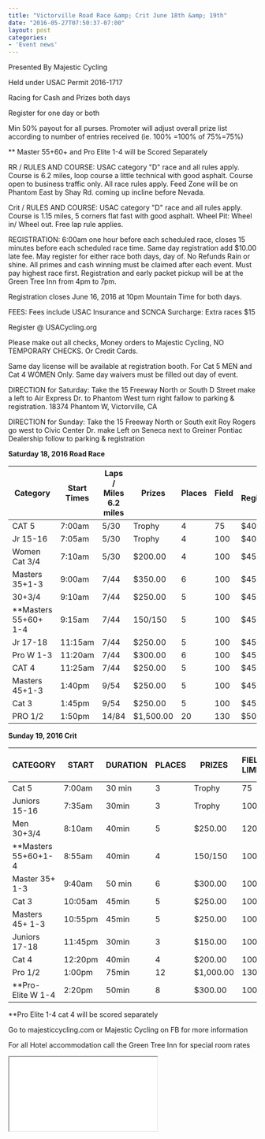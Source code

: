 ```yaml
---
title: "Victorville Road Race &amp; Crit June 18th &amp; 19th"
date: "2016-05-27T07:50:37-07:00"
layout: post
categories:
- 'Event news'
---
```


Presented By Majestic Cycling

Held under USAC Permit 2016-1717

Racing for Cash and Prizes both days

Register for one day or both

Min 50% payout for all purses. Promoter will adjust overall prize list according to number of entries received (ie. 100% =100% of 75%=75%)

\*\* Master 55+60+ and Pro Elite 1-4 will be Scored Separately

RR / RULES AND COURSE: USAC category "D" race and all rules apply. Course is 6.2 miles, loop course a little technical with good asphalt. Course open to business traffic only. All race rules apply. Feed Zone will be on Phantom East by Shay Rd. coming up incline before Nevada.

Crit / RULES AND COURSE: USAC category "D" race and all rules apply. Course is 1.15 miles, 5 corners flat fast with good asphalt. Wheel Pit: Wheel in/ Wheel out. Free lap rule applies.

REGISTRATION: 6:00am one hour before each scheduled race, closes 15 minutes before each scheduled race time. Same day registration add $10.00 late fee. May register for either race both days, day of. No Refunds Rain or shine. All primes and cash winning must be claimed after each event. Must pay highest race first. Registration and early packet pickup will be at the Green Tree Inn from 4pm to 7pm.

Registration closes June 16, 2016 at 10pm Mountain Time for both days.

FEES: Fees include USAC Insurance and SCNCA Surcharge: Extra races $15

Register @ USACycling.org

Please make out all checks, Money orders to Majestic Cycling, NO TEMPORARY CHECKS. Or Credit Cards.

Same day license will be available at registration booth. For Cat 5 MEN and Cat 4 WOMEN Only. Same day waivers must be filled out day of event.

DIRECTION for Saturday: Take the 15 Freeway North or South D Street make a left to Air Express Dr. to Phantom West turn right fallow to parking &amp; registration. 18374 Phantom W, Victorville, CA

DIRECTION for Sunday: Take the 15 Freeway North or South exit Roy Rogers go west to Civic Center Dr. make Left on Seneca next to Greiner Pontiac Dealership follow to parking &amp; registration

**Saturday 18, 2016 Road Race**

| Category | Start Times | Laps / Miles 6.2 miles | Prizes | Places | Field | Pre Registration | Same Day Registration |
|---|---|---|---|---|---|---|---|
| CAT 5 | 7:00am | 5/30 | Trophy | 4 | 75 | $40 | $50 |
| Jr 15-16 | 7:05am | 5/30 | Trophy | 4 | 100 | $40 | $50 |
| Women Cat 3/4 | 7:10am | 5/30 | $200.00 | 4 | 100 | $45 | $55 |
| Masters 35+1-3 | 9:00am | 7/44 | $350.00 | 6 | 100 | $45 | $55 |
| 30+3/4 | 9:10am | 7/44 | $250.00 | 5 | 100 | $45 | $55 |
| \*\*Masters 55+60+ 1-4 | 9:15am | 7/44 | $150/$150 | 5 | 100 | $45 | $55 |
| Jr 17-18 | 11:15am | 7/44 | $250.00 | 5 | 100 | $45 | $55 |
| Pro W 1-3 | 11:20am | 7/44 | $300.00 | 6 | 100 | $45 | $55 |
| CAT 4 | 11:25am | 7/44 | $250.00 | 5 | 100 | $45 | $55 |
| Masters 45+1-3 | 1:40pm | 9/54 | $250.00 | 5 | 100 | $45 | $55 |
| Cat 3 | 1:45pm | 9/54 | $250.00 | 5 | 100 | $45 | $55 |
| PRO 1/2 | 1:50pm | 14/84 | $1,500.00 | 20 | 130 | $50 | $60 |

**Sunday 19, 2016 Crit**

| CATEGORY | START | DURATION | PLACES | PRIZES | FIELD LIMIT | PRE REG. | SAME DAY REG. |
|---|---|---|---|---|---|---|---|
| Cat 5 | 7:00am | 30 min | 3 | Trophy | 75 | $25 | $35 |
| Juniors 15-16 | 7:35am | 30min | 3 | Trophy | 100 | $25 | $35 |
| Men 30+3/4 | 8:10am | 40min | 5 | $250.00 | 120 | $30 | $40 |
| \*\*Masters 55+60+1-4 | 8:55am | 40min | 4 | $150/$150 | 100 | $30 | $40 |
| Master 35+ 1-3 | 9:40am | 50 min | 6 | $300.00 | 100 | $30 | $40 |
| Cat 3 | 10:05am | 45min | 5 | $250.00 | 100 | $30 | $40 |
| Masters 45+ 1-3 | 10:55pm | 45min | 5 | $250.00 | 100 | $30 | $40 |
| Juniors 17-18 | 11:45pm | 30min | 3 | $150.00 | 100 | $30 | $35 |
| Cat 4 | 12:20pm | 40min | 4 | $200.00 | 100 | $30 | $40 |
| Pro 1/2 | 1:00pm | 75min | 12 | $1,000.00 | 130 | $40 | $50 |
| \*\*Pro-Elite W 1-4 | 2:20pm | 50min | 8 | $300.00 | 100 | $30 | $40 |

\*\*Pro Elite 1-4 cat 4 will be scored separately

Go to majesticcycling.com or Majestic Cycling on FB for more information

For all Hotel accommodation call the Green Tree Inn for special room rates

<iframe class="pdf" src="/assets/pdf/20160618-victorville-races.pdf"></iframe>